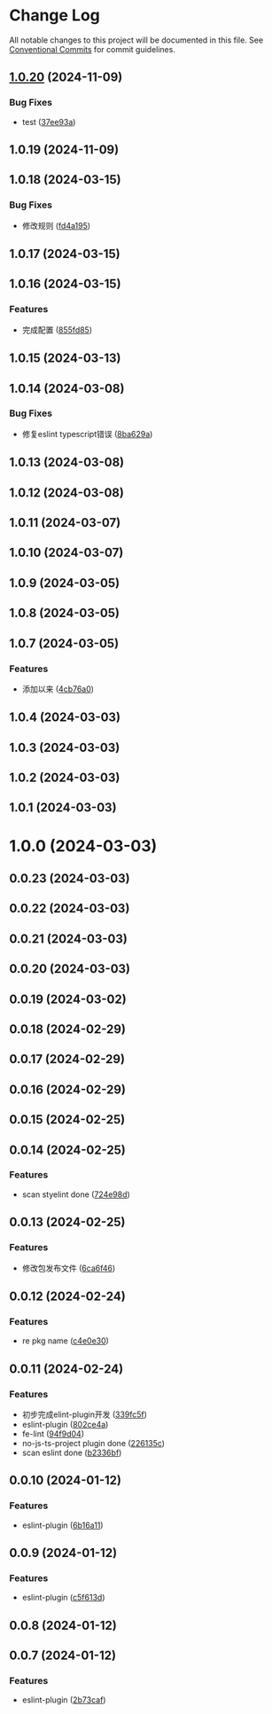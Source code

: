 # Change Log

All notable changes to this project will be documented in this file.
See [Conventional Commits](https://conventionalcommits.org) for commit guidelines.

## [1.0.20](https://github.com/qiuguangyi123/encode-fe-spec/compare/eslint-plugin-qgy@1.0.19...eslint-plugin-qgy@1.0.20) (2024-11-09)


### Bug Fixes

* test ([37ee93a](https://github.com/qiuguangyi123/encode-fe-spec/commit/37ee93a6b12b91a9c8e29a9a655b58153d242bd6))





## 1.0.19 (2024-11-09)



## 1.0.18 (2024-03-15)


### Bug Fixes

* 修改规则 ([fd4a195](https://github.com/qiuguangyi123/encode-fe-spec/commit/fd4a195cad2bc1fed7a91703a44c4bb4a5d9f12b))



## 1.0.17 (2024-03-15)



## 1.0.16 (2024-03-15)


### Features

* 完成配置 ([855fd85](https://github.com/qiuguangyi123/encode-fe-spec/commit/855fd852c79ee0390483d8b15c018bb075f07084))



## 1.0.15 (2024-03-13)



## 1.0.14 (2024-03-08)


### Bug Fixes

* 修复eslint typescript错误 ([8ba629a](https://github.com/qiuguangyi123/encode-fe-spec/commit/8ba629a234e1616a6608833a2c65c0d04577eaac))



## 1.0.13 (2024-03-08)



## 1.0.12 (2024-03-08)



## 1.0.11 (2024-03-07)



## 1.0.10 (2024-03-07)



## 1.0.9 (2024-03-05)



## 1.0.8 (2024-03-05)



## 1.0.7 (2024-03-05)


### Features

* 添加以来 ([4cb76a0](https://github.com/qiuguangyi123/encode-fe-spec/commit/4cb76a0a30609b00618b135ad3613cace6aa847f))



## 1.0.4 (2024-03-03)



## 1.0.3 (2024-03-03)



## 1.0.2 (2024-03-03)



## 1.0.1 (2024-03-03)



# 1.0.0 (2024-03-03)



## 0.0.23 (2024-03-03)



## 0.0.22 (2024-03-03)



## 0.0.21 (2024-03-03)



## 0.0.20 (2024-03-03)



## 0.0.19 (2024-03-02)



## 0.0.18 (2024-02-29)



## 0.0.17 (2024-02-29)



## 0.0.16 (2024-02-29)



## 0.0.15 (2024-02-25)



## 0.0.14 (2024-02-25)


### Features

* scan styelint done ([724e98d](https://github.com/qiuguangyi123/encode-fe-spec/commit/724e98dd6a5be579abb963fef20f38f5c2810a5a))



## 0.0.13 (2024-02-25)


### Features

* 修改包发布文件 ([6ca6f46](https://github.com/qiuguangyi123/encode-fe-spec/commit/6ca6f4637e256e6017747e633e49b0527fa45d13))



## 0.0.12 (2024-02-24)


### Features

* re pkg name ([c4e0e30](https://github.com/qiuguangyi123/encode-fe-spec/commit/c4e0e30f0c20fbc328104e33fb32e157df06bf03))



## 0.0.11 (2024-02-24)


### Features

* 初步完成elint-plugin开发 ([339fc5f](https://github.com/qiuguangyi123/encode-fe-spec/commit/339fc5fcb5362151a6f5091ed19cc0839fb090de))
* eslint-plugin ([802ce4a](https://github.com/qiuguangyi123/encode-fe-spec/commit/802ce4a954591278b0dfd5cef064a1e7ba427097))
* fe-lint ([94f9d04](https://github.com/qiuguangyi123/encode-fe-spec/commit/94f9d042817829bbd888cf3c92676300f11f9343))
* no-js-ts-project plugin done ([226135c](https://github.com/qiuguangyi123/encode-fe-spec/commit/226135c1223b50d0ccc61484d86301428e39f29e))
* scan eslint done ([b2336bf](https://github.com/qiuguangyi123/encode-fe-spec/commit/b2336bf746f2007fcd4b0909d511bf0854a801dc))



## 0.0.10 (2024-01-12)


### Features

* eslint-plugin ([6b16a11](https://github.com/qiuguangyi123/encode-fe-spec/commit/6b16a116f28eb267e89ebfa1f5c131a98c7db34c))



## 0.0.9 (2024-01-12)


### Features

* eslint-plugin ([c5f613d](https://github.com/qiuguangyi123/encode-fe-spec/commit/c5f613d8f40d5b55ea2b5780d5443ba468ed609c))



## 0.0.8 (2024-01-12)



## 0.0.7 (2024-01-12)


### Features

* eslint-plugin ([2b73caf](https://github.com/qiuguangyi123/encode-fe-spec/commit/2b73cafbb1ee2c69a16d332b69d344f3bfc44f01))
